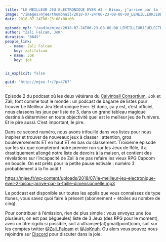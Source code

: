 ```yaml
---
title: "LE MEILLEUR JEU ELECTRONIQUE EVER #2 – Bisou, j’arrive par la faille dimensionnelle"
image: "/images/mjee/thumbnail/2018-07-24T06-23-08-00-00_LEMEILLEURJEUELECTRONIQUEEVER2Bisoujarriveparlafailledimensionnelle.jpg"
date: 2018-07-24T06:23:08+00:00

episode_mp3: "/audio/mjee/2018-07-24T06-23-08-00-00_LEMEILLEURJEUELECTRONIQUEEVER2Bisoujarriveparlafailledimensionnelle.mp3"
author: "Zali Falcam, JoK"
duration: "8045"
people_link: 
  - name: Zali Falcam
    key: zalifalcam
  - name: JoK
    key: jok


is_explicit: false

guid: "http://mjee.fr/?p=4767"
---
```


<PodcastHeader/>

<!-- ECRIRE LA DESCRIPTION DE L'EPISODE SOUS CETTE LIGNE -->
<p>Episode 2 du podcast où les deux vétérans du&nbsp;<a href="https://calvinballradio.wordpress.com/" rel="nofollow">Calvinball Consortium</a>, Jok et Zali, font comme tout le monde : un podcast de bagarre de listes pour trouver&nbsp;Le Meilleur Jeu Electronique Ever.&nbsp;Et donc, ça y est, c’est officiel, nous classons les jeux par liste de 3, dans un grand tableau magique destiné à déterminer en toute objectivité quel est le meilleur jeu de l’univers. Et le pire aussi. C’est important, le pire.</p>
<p>Dans ce second numéro, nous avons trifouillé dans vos listes pour nous inspirer et trouver de nouveaux jeux à classer : attention, gros bouleversements ET en haut ET en bas du classement. Troisième épisode sur les six que compteront notre premier run sur les&nbsp;Jeux de Rôle,&nbsp;il a drastiquement allongé notre liste de devoirs à la maison, et contient des révélations sur l’incapacité de Zali à ne pas refaire les vieux RPG Capcom en boucle. On est prêts pour la petite pause estivale : numéro 3 probablement à la fin août !</p>
<p><a href="https://mjee.fr/wp-content/uploads/2018/07/le-meilleur-jeu-electronique-ever-2-bisou-jarrive-par-la-faille-dimensionnelle.mp3" rel="nofollow">https://mjee.fr/wp-content/uploads/2018/07/le-meilleur-jeu-electronique-ever-2-bisou-jarrive-par-la-faille-dimensionnelle.mp3</a></p>
<p>Le podcast est disponible sur toutes les applis que vous connaissez de type Itunes, vous savez quoi faire à présent (abonnement + étoiles au nombre de cinq).</p>
<p>Pour contribuer à l’émission, rien de plus simple : vous envoyez une (ou plusieurs, on est pas bégueules) liste de&nbsp;3 Jeux&nbsp;(des RPG pour le moment), avec un titre rigolo si possible, soit à&nbsp;ultramjee(at)gmail(point)com, soit sur les comptes twitter&nbsp;<a href="https://twitter.com/Zali_Falcam" rel="nofollow">@Zali_Falcam</a>&nbsp;et&nbsp;<a href="https://twitter.com/JoKnuh" rel="nofollow">@JoKnuh</a>.&nbsp;Ou alors vous pouvez nous rejoindre sur&nbsp;<a href="https://discord.gg/4RnA9v7" rel="nofollow">Discord</a>&nbsp;pour discuter dans la joie.</p>


